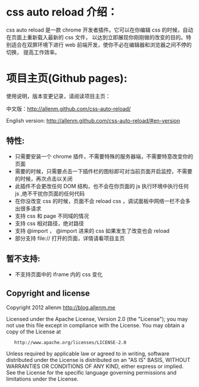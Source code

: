 css auto reload 介绍：
======================
css auto reload 是一款 chrome 开发者插件。它可以在你编辑 css 的时候，自动在页面上重新载入最新的 css 文件，
以达到立即展现你刚刚做的改变的目的。特别适合在双屏环境下进行 web 前端开发，使你不必在编辑器和浏览器之间不停的切换，
提高工作效率。

项目主页(Github pages):
====================
使用说明，版本变更记录，请阅读项目主页：

中文版：http://allenm.github.com/css-auto-reload/

English version: http://allenm.github.com/css-auto-reload/#en-version

特性:
----------------------
* 只需要安装一个 chrome 插件，不需要特殊的服务器端，不需要特意改变你的页面
* 需要的时候，只需要点击一下插件栏的图标即可对当前页面开启监控，不需要的时候，再次点击以关闭
* 此插件不会更改任何 DOM 结构，也不会在你页面的 js 执行环境中执行任何 js ,绝不干扰你页面的任何代码
* 在你没改变 css 的时候，页面不会 reload css ，调试面板中网络一栏不会多出很多请求
* 支持 css 和 page 不同域的情况
* 支持 css 相对路径，绝对路径
* 支持 @import ， @import 进来的 css 如果发生了改变也会 reload
* 部分支持 file:// 打开的页面，详情请看项目主页


暂不支持:
----------------------
* 不支持页面中的 iframe 内的 css 变化

Copyright and license
------------------------
Copyright 2012 allenm <http://blog.allenm.me> 

   Licensed under the Apache License, Version 2.0 (the "License");
   you may not use this file except in compliance with the License.
   You may obtain a copy of the License at

       http://www.apache.org/licenses/LICENSE-2.0

   Unless required by applicable law or agreed to in writing, software
   distributed under the License is distributed on an "AS IS" BASIS,
   WITHOUT WARRANTIES OR CONDITIONS OF ANY KIND, either express or implied.
   See the License for the specific language governing permissions and
   limitations under the License.
